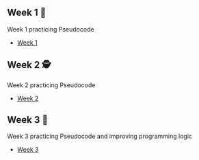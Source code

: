 ## Week 1 🥷 
Week 1 practicing Pseudocode
+ [Week 1](https://github.com/Ben4010/CORE-CODE-REPOSITORIOS/tree/main/Sesion%20de%20algoritmos)
## Week 2 🕵️ 
Week 2 practicing Pseudocode
+ [Week 2](https://github.com/Ben4010/CORE-CODE-REPOSITORIOS/tree/main/semana%202%20pseudoc%C3%B3digo)
## Week 3 💫 
Week 3 practicing Pseudocode and improving programming logic
+ [Week 3](https://github.com/Ben4010/CORE-CODE-REPOSITORIOS/tree/main/semana%202%20pseudoc%C3%B3digo)
